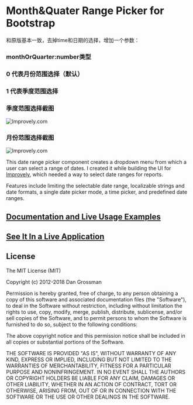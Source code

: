# Month&Quater Range Picker for Bootstrap

和原版基本一致，去掉time和日期的选择，增加一个参数：

### monthOrQuarter:number类型

### 0 代表月份范围选择（默认）

### 1 代表季度范围选择

### 季度范围选择截图
![Improvely.com](http://t.w2wz.cn/t6/700/1554970814x2099769202.png)

### 月份范围选择截图
![Improvely.com](http://t.w2wz.cn/t6/700/1554970876x1822611365.png)

This date range picker component creates a dropdown menu from which a user can
select a range of dates. I created it while building the UI for [Improvely](http://www.improvely.com), 
which needed a way to select date ranges for reports.

Features include limiting the selectable date range, localizable strings and date formats,
a single date picker mode, a time picker, and predefined date ranges.

## [Documentation and Live Usage Examples](http://www.daterangepicker.com)

## [See It In a Live Application](https://awio.iljmp.com/5/drpdemogh)

## License

The MIT License (MIT)

Copyright (c) 2012-2018 Dan Grossman

Permission is hereby granted, free of charge, to any person obtaining a copy
of this software and associated documentation files (the "Software"), to deal
in the Software without restriction, including without limitation the rights
to use, copy, modify, merge, publish, distribute, sublicense, and/or sell
copies of the Software, and to permit persons to whom the Software is
furnished to do so, subject to the following conditions:

The above copyright notice and this permission notice shall be included in
all copies or substantial portions of the Software.

THE SOFTWARE IS PROVIDED "AS IS", WITHOUT WARRANTY OF ANY KIND, EXPRESS OR
IMPLIED, INCLUDING BUT NOT LIMITED TO THE WARRANTIES OF MERCHANTABILITY,
FITNESS FOR A PARTICULAR PURPOSE AND NONINFRINGEMENT. IN NO EVENT SHALL THE
AUTHORS OR COPYRIGHT HOLDERS BE LIABLE FOR ANY CLAIM, DAMAGES OR OTHER
LIABILITY, WHETHER IN AN ACTION OF CONTRACT, TORT OR OTHERWISE, ARISING FROM,
OUT OF OR IN CONNECTION WITH THE SOFTWARE OR THE USE OR OTHER DEALINGS IN
THE SOFTWARE.
